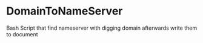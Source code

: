 # DomainToNameServer
Bash Script that find nameserver with digging domain afterwards write them to document  
